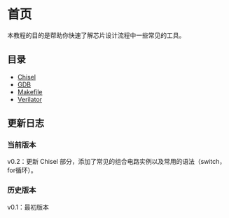 # 首页

本教程的目的是帮助你快速了解芯片设计流程中一些常见的工具。

## 目录

- [Chisel](Chisel.md)
- [GDB](GDB.md)
- [Makefile](Makefile.md)
- [Verilator](Verilator.md)


## 更新日志

### 当前版本

v0.2：更新 Chisel 部分，添加了常见的组合电路实例以及常用的语法（switch，for循环）。

### 历史版本

v0.1：最初版本